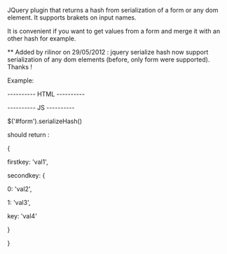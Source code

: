 JQuery plugin that returns a hash from serialization of a form or any dom element. It supports brakets on input names.

It is convenient if you want to get values from a form and merge it with an other hash for example.

** Added by rilinor on 29/05/2012 : jquery serialize hash now support serialization of any dom elements (before, only form were supported). Thanks !

Example:

---------- HTML ----------

<form id="form">

 <input type="hidden" name="firstkey" value="val1" />
 
 <input type="hidden" name="secondkey[0]" value="val2" />
 
 <input type="hidden" name="secondkey[1]" value="val3" />
 
 <input type="hidden" name="secondkey[key]" value="val4" />
 
</form>

---------- JS ----------

$('#form').serializeHash()

should return :

{

 firstkey: 'val1',
 
 secondkey: {
 
   0: 'val2',
   
   1: 'val3',
   
   key: 'val4'
   
 }
 
}